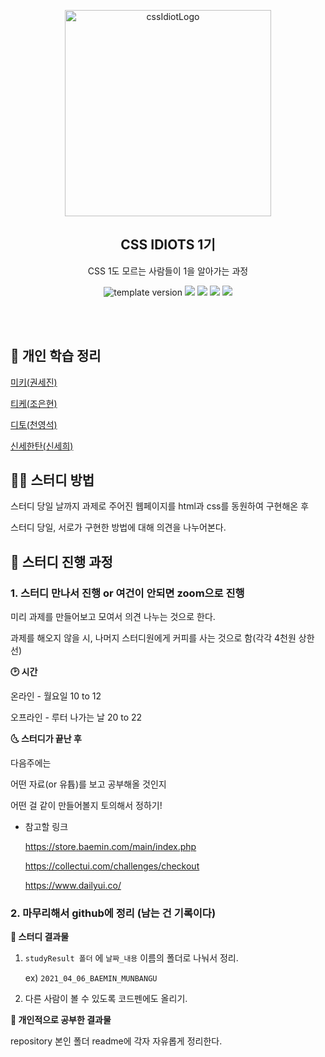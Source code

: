 



<p align="middle" >
  <img width="330" alt="cssIdiotLogo" src="https://user-images.githubusercontent.com/48755175/113688906-b4910b80-9704-11eb-81cc-dcd042a17050.png">
</p>
<h2 align="middle">CSS IDIOTS 1기</h2>
<p align="middle">CSS 1도 모르는 사람들이 1을 알아가는 과정</p>
<p align="middle">
<img src="https://img.shields.io/badge/version-1.0.0-blue?style=flat-square" alt="template version"/>
<img src="https://img.shields.io/badge/language-html-red.svg?style=flat-square"/>
<img src="https://img.shields.io/badge/language-css-blue.svg?style=flat-square"/>
<img src="https://img.shields.io/badge/language-js-yellow.svg?style=flat-square"/>
<a href="https://github.com/daybrush/moveable/blob/master/LICENSE" target="_blank">
  <img src="https://img.shields.io/github/license/daybrush/moveable.svg?style=flat-square&label=license&color=08CE5D"/>
  </a>
</p>
<br/>
<br/>


## 👏 개인 학습 정리

[미키(권세진)](./0307kwon/readme.md)

[티케(조은현)](./devhyun637/readme.md)

[디토(천영석)](./dudtjr913/readme.md)

[신세한탄(신세희)](./shinsehantan/readme.md)

## 🙋‍♂️ 스터디 방법

스터디 당일 날까지 과제로 주어진 웹페이지를 html과 css를 동원하여 구현해온 후

스터디 당일, 서로가 구현한 방법에 대해 의견을 나누어본다.

## 🚀 스터디 진행 과정

### 1. 스터디 만나서 진행 or 여건이 안되면 zoom으로 진행

미리 과제를 만들어보고 모여서 의견 나누는 것으로 한다.

과제를 해오지 않을 시, 나머지 스터디원에게 커피를 사는 것으로 함(각각 4천원 상한선)

**🕑 시간**

온라인 - 월요일 10 to 12

오프라인 - 루터 나가는 날 20 to 22

**🌜 스터디가 끝난 후**

다음주에는

어떤 자료(or 유튭)를 보고 공부해올 것인지

어떤 걸 같이 만들어볼지 토의해서 정하기!

- 참고할 링크

  https://store.baemin.com/main/index.php

  https://collectui.com/challenges/checkout

  https://www.dailyui.co/

### 2. 마무리해서 github에 정리 (남는 건 기록이다)

**🗼 스터디 결과물**

1. `studyResult 폴더` 에 `날짜_내용` 이름의 폴더로 나눠서 정리.

   ex) `2021_04_06_BAEMIN_MUNBANGU`

2. 다른 사람이 볼 수 있도록 코드펜에도 올리기.

**📝 개인적으로 공부한 결과물**

repository 본인 폴더 readme에 각자 자유롭게 정리한다.
